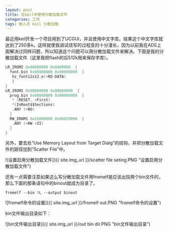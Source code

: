 ```yaml
---
layout: post
title: 在keil中使用分散加载文件
categories: 工作
tags: 嵌入式 keil 分散加载
---
```

最近用keil开发一个项目用到了UCGUI，并且使用中文字库。结果这个中文字库就达到了250多k。这样就使我调试烧写的过程变的十分漫长，因为以前我在ADS上面解决过同样问题，所以知道这个问题可以用分散加载文件来解决。下面是我的分散加载文件（这里我把flash的后512k用来保存字库）。
``` c
LR_IROM2 0x08080000 0x0080000  {    
  font.bin 0x08080000 0x00080000  {                             
   hz_font12x12.o(+RO-DATA)             
   }
}
LR_IROM1 0x08000000 0x00080000  {  
  prog.bin 0x08000000 0x00080000  { 
   * (RESET, +First)
   *(InRoot$$Sections)
   .ANY (+RO)
  }
  RW_IRAM1 0x20000000 0x00020000  {  
   .ANY (+RW +ZI)
  }
}
```
另外，要去处“Use Memory Layout from Target Dialg”的挂钩，并把分散加载文件的路径加到“Scatter File”中。

![设置启用分散加载文件]({{ site.img_url }}/scatter file seting.PNG "设置启用分散加载文件")

还有一点需要注意如果这么写分散加载文件用fromelf是应该出现两个bin文件的，那么下面的那条语句中的binout就成为目录了。
```[shell]
fromelf --bin !L --output binout
```

![fromelf命令的设置]({{ site.img_url }}/fromelf out.PNG "fromelf命令的设置")

bin文件输出目录如下：

![bin文件输出目录]({{ site.img_url }}/out bin dir.PNG "bin文件输出目录")

